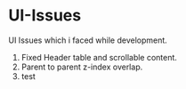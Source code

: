 # UI-Issues

UI Issues which i faced while development.

1) Fixed Header table and scrollable content.
2) Parent to parent z-index overlap.
3) test
